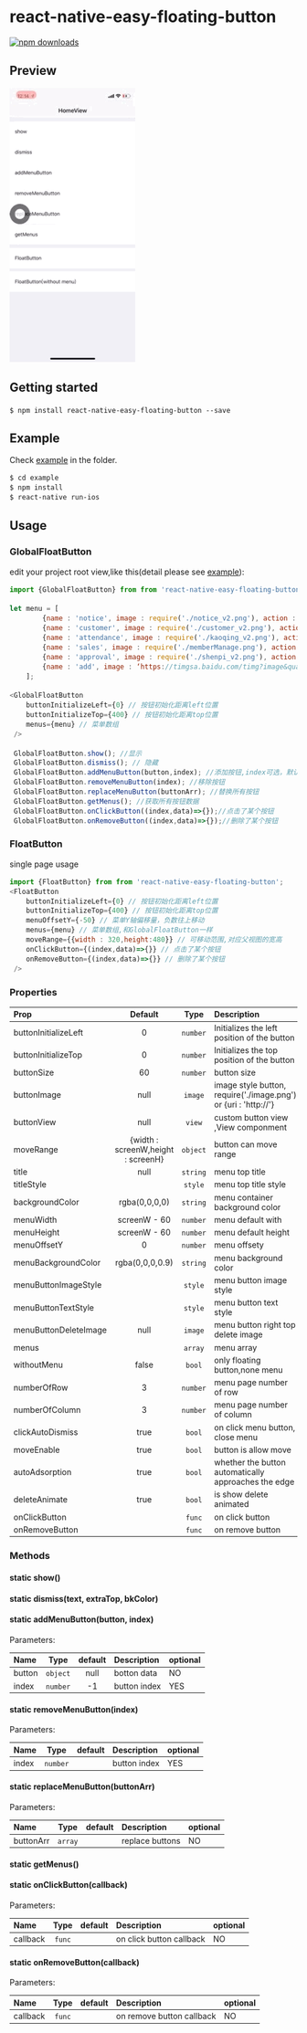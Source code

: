 
# react-native-easy-floating-button

[![npm downloads](https://img.shields.io/npm/dt/react-native-easy-floating-button.svg)](https://npm.im/react-native-easy-floating-button)

## Preview
![](https://raw.githubusercontent.com/Itangjie/react-native-easy-floating-button/master/floating.gif)

## Getting started

`$ npm install react-native-easy-floating-button --save`

## Example
Check [example](https://github.com/Itangjie/react-native-easy-floating-button/tree/master/example) in the  folder.

```bash
$ cd example
$ npm install
$ react-native run-ios
```

## Usage
### GlobalFloatButton
edit your project root view,like this(detail please see [example](https://github.com/Itangjie/react-native-easy-floating-button/tree/master/example)): 
```javascript
import {GlobalFloatButton} from from 'react-native-easy-floating-button';

let menu = [
        {name : 'notice', image : require('./notice_v2.png'), action : 'vt://notice/view'},
        {name : 'customer', image : require('./customer_v2.png'), action : ''},
        {name : 'attendance', image : require('./kaoqing_v2.png'), action : ''},
        {name : 'sales', image : require('./memberManage.png'), action : ''},
        {name : 'approval', image : require('./shenpi_v2.png'), action : ''},
        {name : 'add', image : ‘https://timgsa.baidu.com/timg?image&quality=80&size=b9999_10000&sec=1559109867602&di=3c152907ea75909f79d79a96ac66b715&imgtype=0&src=http%3A%2F%2Fimage.tupian114.com%2F20140417%2F13343689.png’, action : 'add', allowEdit : false} // allowEdit默认为true，为false时不可长按删除
    ];

<GlobalFloatButton
    buttonInitializeLeft={0} // 按钮初始化距离left位置
    buttonInitializeTop={400} // 按钮初始化距离top位置
    menus={menu} // 菜单数组
 />
 
 GlobalFloatButton.show(); //显示
 GlobalFloatButton.dismiss(); // 隐藏
 GlobalFloatButton.addMenuButton(button,index); //添加按钮,index可选，默认最后追加
 GlobalFloatButton.removeMenuButton(index); //移除按钮
 GlobalFloatButton.replaceMenuButton(buttonArr); //替换所有按钮
 GlobalFloatButton.getMenus(); //获取所有按钮数据
 GlobalFloatButton.onClickButton((index,data)=>{});//点击了某个按钮
 GlobalFloatButton.onRemoveButton((index,data)=>{});//删除了某个按钮
```
### FloatButton
single page usage
```javascript
import {FloatButton} from from 'react-native-easy-floating-button';
<FloatButton
    buttonInitializeLeft={0} // 按钮初始化距离left位置
    buttonInitializeTop={400} // 按钮初始化距离top位置
    menuOffsetY={-50} // 菜单Y轴偏移量，负数往上移动
    menus={menu} // 菜单数组,和GlobalFloatButton一样
    moveRange={{width : 320,height:480}} // 可移动范围,对应父视图的宽高
    onClickButton={(index,data)=>{}} // 点击了某个按钮
    onRemoveButton={(index,data)=>{}} // 删除了某个按钮
 />
```

### Properties

| Prop  | Default  | Type | Description |
| :------------ |:---------------:| :---------------:| :-----|
| buttonInitializeLeft | 0 | `number` | Initializes the left position of the button |
| buttonInitializeTop | 0 | `number` | Initializes the top position of the button |
| buttonSize | 60 | `number` | button size |
| buttonImage | null | `image` | image style button, require('./image.png') or {uri : 'http://'} |
| buttonView | null | `view` | custom button view ,View componment|
| moveRange | {width : screenW,height : screenH} | `object` | button can move range |
| title | null | `string` | menu top title |
| titleStyle |  | `style` | menu top title style |
| backgroundColor | rgba(0,0,0,0) | `string` | menu container background color |
| menuWidth | screenW - 60 | `number` | menu default with |
| menuHeight | screenW - 60 | `number` | menu default height |
| menuOffsetY | 0 | `number` | menu offsety |
| menuBackgroundColor | rgba(0,0,0,0.9) | `string` | menu background color |
| menuButtonImageStyle |  | `style` | menu button image style |
| menuButtonTextStyle | | `style` | menu button text style |
| menuButtonDeleteImage | null | `image` |  menu button right top delete image |
| menus |  | `array` | menu array |
| withoutMenu | false | `bool` | only floating button,none menu |
| numberOfRow | 3 | `number` | menu page number of row |
| numberOfColumn | 3 | `number` | menu page number of column |
| clickAutoDismiss | true | `bool` | on click menu button, close menu |
| moveEnable | true | `bool` | button is allow move |
| autoAdsorption | true | `bool` | whether the button automatically approaches the edge  |
| deleteAnimate | true | `bool` | is show delete animated |
| onClickButton |  | `func` | on click button |
| onRemoveButton |  | `func` | on remove button |

### Methods

#### static show()

#### static dismiss(text, extraTop, bkColor)

#### static addMenuButton(button, index)

Parameters:

| Name  | Type     | default | Description | optional |
| :---- | :------: | :------: | :--- | :--- |
| button | `object`   | null | botton data | NO |
| index | `number`   | -1 | button index | YES |

#### static removeMenuButton(index)

Parameters:

| Name  | Type     | default | Description | optional |
| :---- | :------: | :------: | :--- | :--- |
| index | `number`   |  | button index | YES |

#### static replaceMenuButton(buttonArr)

Parameters:

| Name  | Type     | default | Description | optional |
| :---- | :------: | :------: | :--- | :--- |
| buttonArr | `array`   |  | replace buttons | NO |

#### static getMenus()

#### static onClickButton(callback)

Parameters:

| Name  | Type     | default | Description | optional |
| :---- | :------: | :------: | :--- | :--- |
| callback | `func`   |  | on click button callback | NO |

#### static onRemoveButton(callback)

Parameters:

| Name  | Type     | default | Description | optional |
| :---- | :------: | :------: | :--- | :--- |
| callback | `func`   |  | on remove button callback | NO |
  
